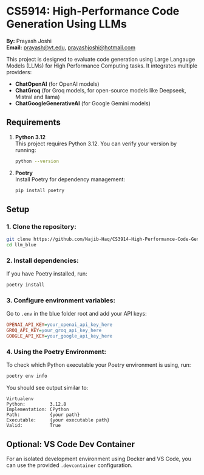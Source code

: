 # CS5914: High-Performance Code Generation Using LLMs

**By:** Prayash Joshi  
**Email:** [prayash@vt.edu](mailto:prayash@vt.edu), [prayashjoshi@hotmail.com](mailto:prayashjoshi@hotmail.com)



This project is designed to evaluate code generation using Large Langauge Models (LLMs) for High Performance Computing tasks.
It integrates multiple providers:
- **ChatOpenAI** (for OpenAI models)
- **ChatGroq** (for Groq models, for open-source models like Deepseek, Mistral and llama)
- **ChatGoogleGenerativeAI** (for Google Gemini models)

## Requirements

1. **Python 3.12**  
   This project requires Python 3.12. You can verify your version by running:
   ```sh
   python --version
   ```

2. **Poetry**  
   Install Poetry for dependency management:
   ```sh
   pip install poetry
   ```

## Setup

### 1. Clone the repository:
```sh
git clone https://github.com/Najib-Haq/CS3914-High-Performance-Code-Generation-Using-LLMs
cd llm_blue
```

### 2. Install dependencies:
If you have Poetry installed, run:
```sh
poetry install
```

### 3. Configure environment variables:
Go to `.env` in the blue folder root and add your API keys:
```ini
OPENAI_API_KEY=your_openai_api_key_here
GROQ_API_KEY=your_groq_api_key_here
GOOGLE_API_KEY=your_google_api_key_here
```

### 4. Using the Poetry Environment:
To check which Python executable your Poetry environment is using, run:
```sh
poetry env info
```
You should see output similar to:

```
Virtualenv
Python:         3.12.8
Implementation: CPython
Path:           {your path}
Executable:     {your executable path}
Valid:          True
```


## Optional: VS Code Dev Container
For an isolated development environment using Docker and VS Code, you can use the provided `.devcontainer` configuration.